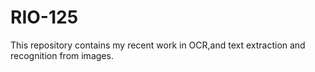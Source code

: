 # RIO-125
This repository contains my recent work in OCR,and text extraction and recognition from images.
